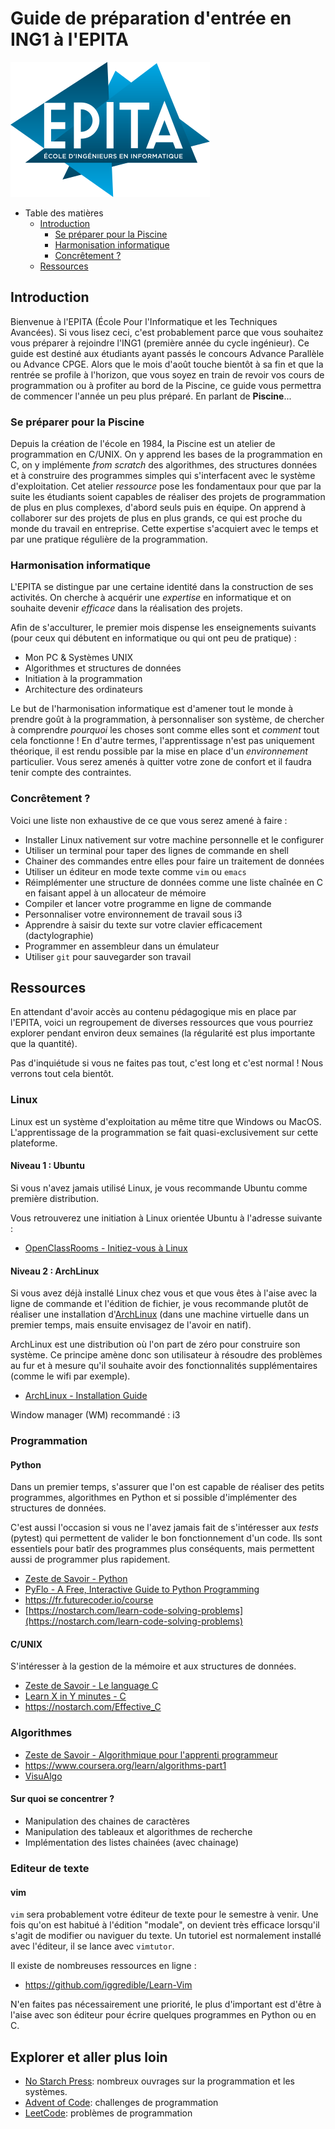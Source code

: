 # Guide de préparation d'entrée en ING1 à l'EPITA

![EPITA logo](res/epita.svg)

- Table des matières
  - [Introduction](#introduction)
    - [Se préparer pour la Piscine](#se-préparer-pour-la-piscine)
    - [Harmonisation informatique](#harmonisation-informatique)
    - [Concrêtement ?](#concrêtement-)
  - [Ressources](#ressources)

## Introduction

Bienvenue à l'EPITA (École Pour l'Informatique et les Techniques Avancées). Si
vous lisez ceci, c'est probablement parce que vous souhaitez vous préparer à
rejoindre l'ING1 (première année du cycle ingénieur). Ce guide est destiné aux
étudiants ayant passés le concours Advance Parallèle ou Advance CPGE. Alors que
le mois d'août touche bientôt à sa fin et que la rentrée se profile à
l'horizon, que vous soyez en train de revoir vos cours de programmation ou à
profiter au bord de la Piscine, ce guide vous permettra de commencer l'année un
peu plus préparé. En parlant de **Piscine**...

### Se préparer pour la Piscine

Depuis la création de l'école en 1984, la Piscine est un atelier de
programmation en C/UNIX. On y apprend les bases de la programmation en C, on y
implémente *from scratch* des algorithmes, des structures données et à
construire des programmes simples qui s'interfacent avec le système
d'exploitation. Cet atelier *ressource* pose les fondamentaux pour que par la
suite les étudiants soient capables de réaliser des projets de programmation de
plus en plus complexes, d'abord seuls puis en équipe. On apprend à collaborer
sur des projets de plus en plus grands, ce qui est proche du monde du travail
en entreprise. Cette expertise s'acquiert avec le temps et par une pratique
régulière de la programmation.

### Harmonisation informatique

L'EPITA se distingue par une certaine identité dans la construction de ses
activités. On cherche à acquérir une *expertise* en informatique et on souhaite
devenir *efficace* dans la réalisation des projets.

Afin de s'acculturer, le premier mois dispense les enseignements suivants (pour
ceux qui débutent en informatique ou qui ont peu de pratique) :

- Mon PC & Systèmes UNIX
- Algorithmes et structures de données
- Initiation à la programmation
- Architecture des ordinateurs

Le but de l'harmonisation informatique est d'amener tout le monde à prendre
goût à la programmation, à personnaliser son système, de chercher à comprendre
*pourquoi* les choses sont comme elles sont et *comment* tout cela fonctionne !
En d'autre termes, l'apprentissage n'est pas uniquement théorique, il est rendu
possible par la mise en place d'un *environnement* particulier. Vous serez
amenés à quitter votre zone de confort et il faudra tenir compte des
contraintes.

### Concrêtement ?

Voici une liste non exhaustive de ce que vous serez amené à faire :

- Installer Linux nativement sur votre machine personnelle et le configurer
- Utiliser un terminal pour taper des lignes de commande en shell
- Chainer des commandes entre elles pour faire un traitement de données
- Utiliser un éditeur en mode texte comme `vim` ou `emacs`
- Réimplémenter une structure de données comme une liste chaînée en C en
  faisant appel à un allocateur de mémoire
- Compiler et lancer votre programme en ligne de commande
- Personnaliser votre environnement de travail sous i3
- Apprendre à saisir du texte sur votre clavier efficacement (dactylographie)
- Programmer en assembleur dans un émulateur
- Utiliser `git` pour sauvegarder son travail

## Ressources

En attendant d'avoir accès au contenu pédagogique mis en place par l'EPITA,
voici un regroupement de diverses ressources que vous pourriez explorer pendant
environ deux semaines (la régularité est plus importante que la quantité).

Pas d'inquiétude si vous ne faites pas tout, c'est long et c'est normal ! Nous
verrons tout cela bientôt.

### Linux

Linux est un système d'exploitation au même titre que Windows ou MacOS.
L'apprentissage de la programmation se fait quasi-exclusivement sur cette
plateforme.

#### Niveau 1 : Ubuntu

Si vous n'avez jamais utilisé Linux, je vous recommande Ubuntu comme première
distribution.

Vous retrouverez une initiation à Linux orientée Ubuntu à l'adresse suivante :

- [OpenClassRooms - Initiez-vous à Linux](https://openclassrooms.com/fr/courses/7170491-initiez-vous-a-linux)

#### Niveau 2 : ArchLinux

Si vous avez déjà installé Linux chez vous et que vous êtes à l'aise avec la
ligne de commande et l'édition de fichier, je vous recommande plutôt de
réaliser une installation d'[ArchLinux](https://wiki.archlinux.org/) (dans une
machine virtuelle dans un premier temps, mais ensuite envisagez de l'avoir en
natif).

ArchLinux est une distribution où l'on part de zéro pour construire son
système. Ce principe amène donc son utilisateur à résoudre des problèmes au fur
et à mesure qu'il souhaite avoir des fonctionnalités supplémentaires (comme le
wifi par exemple).

- [ArchLinux - Installation Guide](https://wiki.archlinux.org/title/Installation_guide)

Window manager (WM) recommandé : i3

### Programmation

#### Python

Dans un premier temps, s'assurer que l'on est capable de réaliser des petits
programmes, algorithmes en Python et si possible d'implémenter des structures
de données.

C'est aussi l'occasion si vous ne l'avez jamais fait de s'intéresser aux
*tests* (pytest) qui permettent de valider le bon fonctionnement d'un code. Ils
sont essentiels pour batîr des programmes plus conséquents, mais permettent
aussi de programmer plus rapidement.

- [Zeste de Savoir - Python](https://zestedesavoir.com/tutoriels/2514/un-zeste-de-python/)
- [PyFlo - A Free, Interactive Guide to Python Programming](https://pyflo.net/)
- <https://fr.futurecoder.io/course>
- [https://nostarch.com/learn-code-solving-problems](https://nostarch.com/learn-code-solving-problems)

#### C/UNIX

S'intéresser à la gestion de la mémoire et aux structures de données.

- [Zeste de Savoir - Le language C](https://zestedesavoir.com/tutoriels/755/le-langage-c-1/)
- [Learn X in Y minutes - C](https://learnxinyminutes.com/docs/c/)
- <https://nostarch.com/Effective_C>

### Algorithmes

- [Zeste de Savoir - Algorithmique pour l'apprenti programmeur](https://zestedesavoir.com/tutoriels/621/algorithmique-pour-lapprenti-programmeur/)
- <https://www.coursera.org/learn/algorithms-part1>
- [VisuAlgo](https://visualgo.net)

#### Sur quoi se concentrer ?

- Manipulation des chaines de caractères
- Manipulation des tableaux et algorithmes de recherche
- Implémentation des listes chainées (avec chainage)

### Editeur de texte

#### vim

`vim` sera probablement votre éditeur de texte pour le semestre à venir. Une
fois qu'on est habitué à l'édition "modale", on devient très efficace lorsqu'il
s'agit de modifier ou naviguer du texte. Un tutoriel est normalement installé
avec l'éditeur, il se lance avec `vimtutor`.

Il existe de nombreuses ressources en ligne :

- <https://github.com/iggredible/Learn-Vim>

N'en faites pas nécessairement une priorité, le plus d'important est d'être à
l'aise avec son éditeur pour écrire quelques programmes en Python ou en C.

## Explorer et aller plus loin

- [No Starch Press](https://nostarch.com/): nombreux ouvrages sur la
  programmation et les systèmes.
- [Advent of Code](https://adventofcode.com/): challenges de programmation
- [LeetCode](https://leetcode.com/): problèmes de programmation
